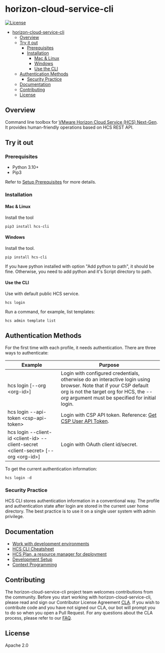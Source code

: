 # horizon-cloud-service-cli

[![License](https://img.shields.io/badge/License-Apache%202.0-blue)](https://github.com/vmware-labs/compliance-dashboard-for-kubernetes/blob/main/LICENSE)

- [horizon-cloud-service-cli](#horizon-cloud-service-cli)
  - [Overview](#overview)
  - [Try it out](#try-it-out)
    - [Prerequisites](#prerequisites)
    - [Installation](#installation)
      - [Mac \& Linux](#mac--linux)
      - [Windows](#windows)
      - [Use the CLI](#use-the-cli)
  - [Authentication Methods](#authentication-methods)
    - [Security Practice](#security-practice)
  - [Documentation](#documentation)
  - [Contributing](#contributing)
  - [License](#license)


## Overview
Command line toolbox for [VMware Horizon Cloud Service (HCS) Next-Gen](https://www.vmware.com/products/horizon-cloud.html). It provides human-friendly operations based on HCS REST API.

## Try it out


### Prerequisites
* Python 3.10+
* Pip3

Refer to [Setup Prerequisites](doc/dev-setup.md#setup-prerequisites) for more details.

### Installation

#### Mac & Linux

Install the tool
```
pip3 install hcs-cli
```

#### Windows
Install the tool.
```
pip install hcs-cli
```
If you have python installed with option "Add python to path", it should be fine. Otherwise, you need to add python and it's Script directory to path.

#### Use the CLI
Use with default public HCS service. 
```
hcs login
```
Run a command, for example, list templates:
```
hcs admin template list
```

## Authentication Methods

For the first time with each profile, it needs authentication.
There are three ways to authenticate:

| Example                                | Purpose                                |
|----------------------------------------|----------------------------------------|
| hcs login [--org \<org-id\>]                             | Login with configured credentials, otherwise do an interactive login using browser. Note that if your CSP default org is not the target org for HCS, the _--org_ argument must be specified for initial login.|
| hcs login --api-token \<csp-api-token\> | Login with CSP API token. Reference: [Get CSP User API Token](doc/get-csp-user-api-token.md). |
| hcs login --client-id \<client-id\> --client-secret \<client-secret\> [--org \<org-id\>] | Login with OAuth client id/secret. |

To get the current authentication information:
```
hcs login -d
```

### Security Practice
HCS CLI stores authentication information in a conventional way. The profile and authentication state after login are stored in the current user home directory. The best practice is to use it on a single user system with admin privilege.

## Documentation
* [Work with development environments](doc/work-with-dev-envs.md)
* [HCS CLI Cheatsheet](doc/hcs-cli-cheatsheet.md)
* [HCS Plan, a resource manager for deployment](doc/hcs-plan.md)
* [Development Setup](doc/dev-setup.md)
* [Context Programming](https://github.com/nanw1103/context-programming)

  
## Contributing

The horizon-cloud-service-cli project team welcomes contributions from the community. Before you start working with horizon-cloud-service-cli, please read and sign our Contributor License Agreement [CLA](https://cla.vmware.com/cla/1/preview). If you wish to contribute code and you have not signed our CLA, our bot will prompt you to do so when you open a Pull Request. For any questions about the CLA process, please refer to our [FAQ]([https://cla.vmware.com/faq](https://cla.vmware.com/faq)).

## License

Apache 2.0


